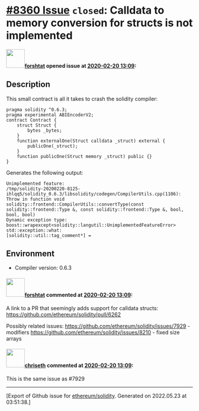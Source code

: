 # [\#8360 Issue](https://github.com/ethereum/solidity/issues/8360) `closed`: Calldata to memory conversion for structs is not implemented

#### <img src="https://avatars.githubusercontent.com/u/40541447?u=f5914f48c28d4c657f836cbd13ea072f21504b56&v=4" width="50">[forshtat](https://github.com/forshtat) opened issue at [2020-02-20 13:09](https://github.com/ethereum/solidity/issues/8360):


## Description
This small contract is all it takes to crash the solidity compiler:

```
pragma solidity ^0.6.3;
pragma experimental ABIEncoderV2;
contract Contract {
    struct Struct {
        bytes _bytes;
    }
    function externalOne(Struct calldata _struct) external {
        publicOne(_struct);
    }
    function publicOne(Struct memory _struct) public {}
}
```

Generates the following output:
```
Unimplemented feature:
/tmp/solidity-20200220-8125-ihlqq5/solidity_0.6.3/libsolidity/codegen/CompilerUtils.cpp(1106): Throw in function void solidity::frontend::CompilerUtils::convertType(const solidity::frontend::Type &, const solidity::frontend::Type &, bool, bool, bool)
Dynamic exception type: boost::wrapexcept<solidity::langutil::UnimplementedFeatureError>
std::exception::what:
[solidity::util::tag_comment*] =
```
## Environment

- Compiler version: 0.6.3

#### <img src="https://avatars.githubusercontent.com/u/40541447?u=f5914f48c28d4c657f836cbd13ea072f21504b56&v=4" width="50">[forshtat](https://github.com/forshtat) commented at [2020-02-20 13:09](https://github.com/ethereum/solidity/issues/8360#issuecomment-589014271):

A link to a PR that seemingly adds support for calldata structs:
https://github.com/ethereum/solidity/pull/6262

Possibly related issues:
https://github.com/ethereum/solidity/issues/7929 - modifiers
https://github.com/ethereum/solidity/issues/8210 - fixed size arrays

#### <img src="https://avatars.githubusercontent.com/u/9073706?v=4" width="50">[chriseth](https://github.com/chriseth) commented at [2020-02-20 13:09](https://github.com/ethereum/solidity/issues/8360#issuecomment-589090038):

This is the same issue as #7929


-------------------------------------------------------------------------------



[Export of Github issue for [ethereum/solidity](https://github.com/ethereum/solidity). Generated on 2022.05.23 at 03:51:38.]
